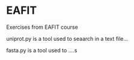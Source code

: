 # EAFIT
Exercises from EAFIT course


uniprot.py is a tool used to seaarch in a text file...

fasta.py is a tool used to ....s
